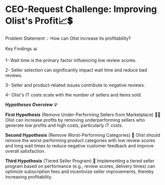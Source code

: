 # CEO-Request Challenge: Improving Olist's Profit📈💲

Problem Statement 💡
How can Olist increase its profitability?

Key Findings 📊

1- Wait time is the primary factor influencing low review scores.

2- Seller selection can significantly impact wait time and reduce bad reviews.

3- Seller and product-related issues contribute to negative reviews.

4- Olist's IT costs scale with the number of sellers and items sold.

***Hypotheses Overview 💡***

**First Hypothesis** (Remove Under-Performing Sellers from Marketplace) 🚫🛒 Olist can increase profits by removing underperforming sellers who generate low profits and high costs, particularly IT costs.

**Second Hypothesis** (Remove Worst-Performing Categories) 🛑 Olist should remove the worst-performing product categories with low review scores and long wait times to reduce negative customer feedback and improve overall satisfaction.

**Third Hypothesis** (Tiered Seller Program) 🏅 Implementing a tiered seller program based on performance (e.g., review scores, delivery times) can optimize subscription fees and incentivize seller improvements, thereby increasing profitability.


